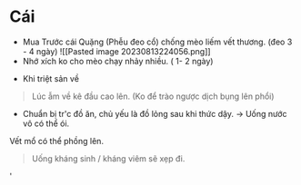 
# Cái
+ Mua Trước cái Quặng (Phễu đeo cổ) chống mèo liếm vết thương. (đeo 3 - 4 ngày)
![[Pasted image 20230813224056.png]]
+ Nhớ xích ko cho mèo chạy nhảy nhiều. ( 1- 2 ngày)

- Khi triệt sản về
> Lúc ẫm về kê đầu cao lên. (Ko để trào ngược dịch bụng lên phổi)
+ Chuẩn bị tr'c đồ ăn, chủ yếu là đồ lỏng sau khi thức dậy.
-> Uống nước vô có thể ói. 

Vết mổ có thể phồng lên.
> Uống kháng sinh / kháng viêm sẽ xẹp đi.

'
